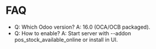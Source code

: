 # FAQ

- Q: Which Odoo version? A: 16.0 (OCA/OCB packaged).
- Q: How to enable? A: Start server with --addon pos_stock_available_online or install in UI.
